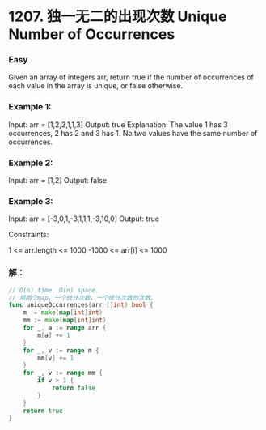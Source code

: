 # 1207. 独一无二的出现次数 Unique Number of Occurrences

### Easy

Given an array of integers arr, return true if the number of occurrences of each value in the array is unique, or false otherwise.

### Example 1:

Input: arr = [1,2,2,1,1,3]
Output: true
Explanation: The value 1 has 3 occurrences, 2 has 2 and 3 has 1. No two values have the same number of occurrences.

### Example 2:

Input: arr = [1,2]
Output: false

### Example 3:

Input: arr = [-3,0,1,-3,1,1,1,-3,10,0]
Output: true

Constraints:

1 <= arr.length <= 1000
-1000 <= arr[i] <= 1000

### 解：

```go
// O(n) time. O(n) space.
// 用两个map，一个统计次数，一个统计次数的次数。
func uniqueOccurrences(arr []int) bool {
	m := make(map[int]int)
	mm := make(map[int]int)
	for _, a := range arr {
		m[a] += 1
	}
	for _, v := range m {
		mm[v] += 1
	}
	for _, v := range mm {
		if v > 1 {
			return false
		}
	}
	return true
}
```